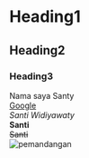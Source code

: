 # Heading1
## Heading2
### Heading3
Nama saya Santy\
[Google](www.google.com)\
_Santi Widiyawaty_\
**Santi**\
~~Santi~~\
![pemandangan](https://www.google.com/url?sa=i&url=https%3A%2F%2Fm.merdeka.com%2Fjabar%2Fcara-menggambar-pemandangan-yang-bagus-asri-dan-mudah-dilakukan-kln.html&psig=AOvVaw0uwkPBTP5nuRWjI3Xb2zWx&ust=1631078037644000&source=images&cd=vfe&ved=0CAsQjRxqFwoTCKCJk4aO7PICFQAAAAAdAAAAABAJ)
